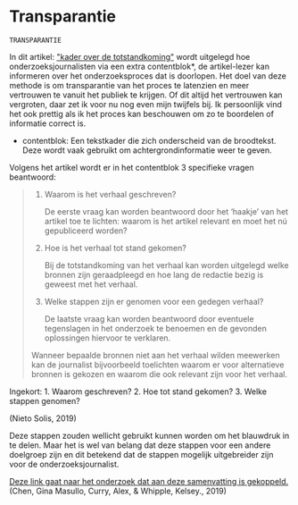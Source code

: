 # Transparantie

  
`TRANSPARANTIE`

In dit artikel: ["kader over de totstandkoming"](https://www.svdj.nl/nieuws/transparantie-journalistiek-vertrouwen-media/) wordt uitgelegd hoe onderzoeksjournalisten via een extra contentblok*, de artikel-lezer kan informeren over het onderzoeksproces dat is doorlopen. Het doel van deze methode is om transparantie van het proces te latenzien en meer vertrouwen te vanuit het publiek te krijgen. Of dit altijd het vertrouwen kan vergroten, daar zet ik voor nu nog even mijn twijfels bij. Ik persoonlijk vind het ook prettig als ik het proces kan beschouwen om zo te boordelen of informatie correct is.

* contentblok: Een tekstkader die zich onderscheid van de broodtekst. Deze wordt vaak gebruikt om achtergrondinformatie weer te geven.

Volgens het artikel wordt er in het contentblok 3 specifieke vragen beantwoord:

> 1. Waarom is het verhaal geschreven?
>
>    De eerste vraag kan worden beantwoord door het ‘haakje’ van het artikel toe te lichten: waarom is het artikel relevant en moet het nú gepubliceerd worden?
>
>
> 2. Hoe is het verhaal tot stand gekomen?
>
>    Bij de totstandkoming van het verhaal kan worden uitgelegd welke bronnen zijn geraadpleegd en hoe lang de redactie bezig is geweest met het verhaal.
>
>
> 3. Welke stappen zijn er genomen voor een gedegen verhaal?
>
>    De laatste vraag kan worden beantwoord door eventuele tegenslagen in het onderzoek te benoemen en de gevonden oplossingen hiervoor te verklaren. 
>
> Wanneer bepaalde bronnen niet aan het verhaal wilden meewerken kan de journalist bijvoorbeeld toelichten waarom er voor alternatieve bronnen is gekozen en waarom die ook relevant zijn voor het verhaal.

Ingekort: 1. Waarom geschreven? 2. Hoe tot stand gekomen? 3. Welke stappen genomen?

\(Nieto Solis, 2019\)

Deze stappen zouden wellicht gebruikt kunnen worden om het blauwdruk in te delen. Maar het is wel van belang dat deze stappen voor een andere doelgroep zijn en dit betekend dat de stappen mogelijk uitgebreider zijn voor de onderzoeksjournalist.

[Deze link gaat naar het onderzoek dat aan deze samenvatting is gekoppeld.](https://mediaengagement.org/research/building-trust/) \(Chen, Gina Masullo, Curry, Alex, & Whipple, Kelsey., 2019\)

